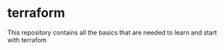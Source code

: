 # terraform
This repository contains all the basics that are needed to learn and start with terrafom

